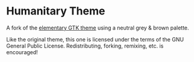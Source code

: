 # Humanitary Theme

A fork of the [elementary GTK theme](https://launchpad.net/egtk) using a neutral grey & brown palette.

Like the original theme, this one is licensed under the terms of the GNU General Public License. Redistributing, forking, remixing, etc. is encouraged!